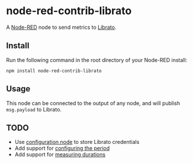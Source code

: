 node-red-contrib-librato
========================

A [Node-RED](http://nodered.org) node to send metrics to [Librato](https://www.librato.com/).

Install
-------

Run the following command in the root directory of your Node-RED install:

    npm install node-red-contrib-librato

Usage
-----

This node can be connected to the output of any node, and will publish `msg.payload` to Librato.

TODO
----

  - Use [configuration node](http://nodered.org/docs/creating-nodes/config-nodes.html) to store Librato credentials
  - Add support for [configuring the period](https://github.com/goodeggs/librato-node#advanced)
  - Add support for [measuring durations](https://github.com/goodeggs/librato-node#timing)
